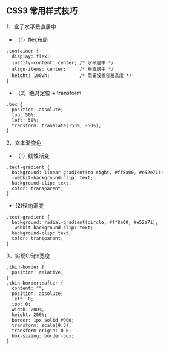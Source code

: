 ## CSS3 常用样式技巧

1、盒子水平垂直居中
- （1）flex布局
```
.container {
  display: flex;
  justify-content: center; /* 水平居中 */
  align-items: center;     /* 垂直居中 */
  height: 100vh;           /* 需要设置容器高度 */
}
```
- （2）绝对定位 + transform
```
.box {
  position: absolute;
  top: 50%;
  left: 50%;
  transform: translate(-50%, -50%);
}
```

2、文本渐变色
- （1）线性渐变
```
.text-gradient {
  background: linear-gradient(to right, #ff8a00, #e52e71);
  -webkit-background-clip: text;
  background-clip: text;
  color: transparent;
}
```
- (2)径向渐变
```
.text-gradient {
  background: radial-gradient(circle, #ff8a00, #e52e71);
  -webkit-background-clip: text;
  background-clip: text;
  color: transparent;
}
```

3、实现0.5px宽度
```
.thin-border {
  position: relative;
}
.thin-border::after {
  content: "";
  position: absolute;
  left: 0;
  top: 0;
  width: 200%;
  height: 200%;
  border: 1px solid #000;
  transform: scale(0.5);
  transform-origin: 0 0;
  box-sizing: border-box;
}
```






